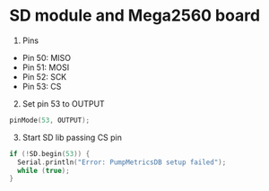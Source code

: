 # SD module and Mega2560 board

1. Pins

- Pin 50: MISO
- Pin 51: MOSI
- Pin 52: SCK
- Pin 53: CS

2. Set pin 53 to OUTPUT 

```cpp
pinMode(53, OUTPUT);
```

3. Start SD lib passing CS pin

```cpp
if (!SD.begin(53)) {
  Serial.println("Error: PumpMetricsDB setup failed");
  while (true);
}
```

